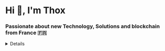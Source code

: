 <h1>Hi 👋, I'm Thox</h1>
<h3>Passionate about new Technology, Solutions and blockchain from France 🇫🇷</h3>

<details>


## About Me 🙋‍♂️
<!-- <p align="left"> <a href="https://twitter.com/tho6666" target="blank"><img src="https://img.shields.io/twitter/follow/tho6666?logo=twitter&style=for-the-badge" alt="@Tho6666" /></a> </p> -->

- 🔭 I’m currently working on **AMIKAL**

- 🌱 I’m currently learning **Gno** | **Flutter** | **Angular** | **PHP**

<!-- - 👯 I’m looking to collaborate on **GNO** -->

- 💬 About Me : **A person who wants to excel and learn new things to contribute, to create solutions in the game that is life.**

- ⚡ Fun fact **dolphins call each other by unique "names**

<!-- <h3 align="left">Connect with me:</h3>
<p align="left">
<a href="https://kaggle.com/thox66" target="blank"><img align="center" src="https://raw.githubusercontent.com/rahuldkjain/github-profile-readme-generator/master/src/images/icons/Social/kaggle.svg" alt="thox66" height="30" width="40" /></a> -->
<!-- <a href="https://twitter.com/tho6666" target="blank"><img align="center" src="https://raw.githubusercontent.com/rahuldkjain/github-profile-readme-generator/master/src/images/icons/Social/twitter.svg" alt="tho6666" height="30" width="40" /></a> -->
</p>
</p>

<hr />
<h3 align="left">Tools and Languages:</h3>


<p align="left"> 
    <a href="https://www.blender.org/" target="_blank" rel="noreferrer"> 
    <img src="https://download.blender.org/branding/community/blender_community_badge_white.svg" alt="blender" width="40" height="40"/> </a> <a href="https://www.docker.com/" target="_blank" rel="noreferrer"> <img src="https://raw.githubusercontent.com/devicons/devicon/master/icons/docker/docker-original-wordmark.svg" alt="docker" width="40" height="40"/> </a> <a href="https://www.figma.com/" target="_blank" rel="noreferrer"> <img src="https://www.vectorlogo.zone/logos/figma/figma-icon.svg" alt="figma" width="40" height="40"/> </a> <a href="https://flutter.dev" target="_blank" rel="noreferrer"> <img src="https://www.vectorlogo.zone/logos/flutterio/flutterio-icon.svg" alt="flutter" width="40" height="40"/> </a> <a href="https://www.linux.org/" target="_blank" rel="noreferrer"> <img src="https://raw.githubusercontent.com/devicons/devicon/master/icons/linux/linux-original.svg" alt="linux" width="40" height="40"/> </a> <a href="https://www.photoshop.com/en" target="_blank" rel="noreferrer"> <img src="https://raw.githubusercontent.com/devicons/devicon/master/icons/photoshop/photoshop-line.svg" alt="photoshop" width="40" height="40"/> </a> 
</p>

<br>

## 📊 Stats
<div style="display: flex; justify-content: center; align-items: center;">
    <p>
        <img align="left" src="https://github-readme-stats.vercel.app/api/top-langs?username=digix666&show_icons=true&locale=en&layout=pie&theme=dark&border_radius=20" alt="digix666" />
    </p>
    <p>
        <img align="right" src="https://github-readme-stats.vercel.app/api?username=digix666&show_icons=true&locale=en&theme=dark&border_radius=40&show=reviews,discussions_started,discussions_answered,prs_merged,prs_merged_percentage" alt="digix666" />
    </p>
</div>


<p><img align="center" src="https://github-readme-streak-stats.herokuapp.com/?user=digix666&theme=dark&border_radius=40&card_width=350" alt="digix666" /></p>

<!-- <p align="left"> <a href="https://github.com/ryo-ma/github-profile-trophy"><img src="https://github-profile-trophy.vercel.app/?username=digix666&theme=onedark" alt="digix666" /></a> </p> -->
